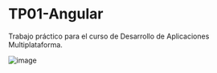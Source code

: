 # TP01-Angular
Trabajo práctico para el curso de Desarrollo de Aplicaciones Multiplataforma.

![image](https://github.com/user-attachments/assets/b26c1163-eacf-4fc4-928e-8ac9a8b88a1b)
